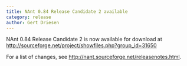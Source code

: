 ```yaml
---
title: NAnt 0.84 Release Candidate 2 available
category: release
author: Gert Driesen
---
```


NAnt 0.84 Release Candidate 2 is now available for download at http://sourceforge.net/project/showfiles.php?group_id=31650

For a list of changes, see
http://nant.sourceforge.net/releasenotes.html.